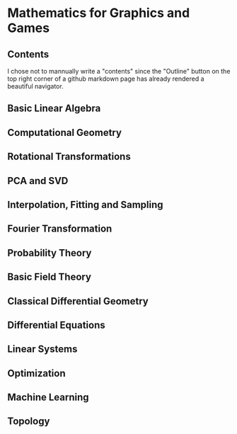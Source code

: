 # Mathematics for Graphics and Games

## Contents

I chose not to mannually write a "contents" since the "Outline" button on the top right corner of a github markdown page has already rendered a beautiful navigator.

## Basic Linear Algebra

## Computational Geometry

## Rotational Transformations

## PCA and SVD

## Interpolation, Fitting and Sampling

## Fourier Transformation

## Probability Theory

## Basic Field Theory

## Classical Differential Geometry

## Differential Equations

## Linear Systems

## Optimization

## Machine Learning

## Topology
